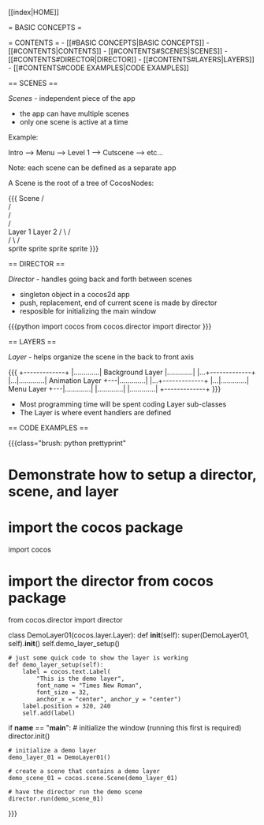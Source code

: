 [[index|HOME]]

= BASIC CONCEPTS =

= CONTENTS =
    - [[#BASIC CONCEPTS|BASIC CONCEPTS]]
    - [[#CONTENTS|CONTENTS]]
        - [[#CONTENTS#SCENES|SCENES]]
        - [[#CONTENTS#DIRECTOR|DIRECTOR]]
        - [[#CONTENTS#LAYERS|LAYERS]]
        - [[#CONTENTS#CODE EXAMPLES|CODE EXAMPLES]]


== SCENES ==

*Scenes* - independent piece of the app

- the app can have multiple scenes
- only one scene is active at a time

Example:

Intro --> Menu --> Level 1 --> Cutscene --> etc...

Note: each scene can be defined as a separate app

A Scene is the root of a tree of CocosNodes:

{{{
           Scene
          /     \
         /       \
        /         \
       /           \
    Layer 1      Layer 2
     /  \          /  \
    /    \        /    \
sprite sprite  sprite sprite
}}}


== DIRECTOR ==

*Director* - handles going back and forth between scenes

- singleton object in a cocos2d app
- push, replacement, end of current scene is made by director
- resposible for initializing the main window

{{{python
import cocos
from cocos.director import director
}}}


== LAYERS ==

*Layer* - helps organize the scene in the back to front axis

{{{
+-------------+
|.............| Background Layer
|.............|
|...+-------------+
|...|.............| Animation Layer
+---|.............|
    |...+-------------+
    |...|.............| Menu Layer
    +---|.............|
        |.............|
        |.............|
        +-------------+
}}}
        
- Most programming time will be spent coding Layer sub-classes
- The Layer is where event handlers are defined

== CODE EXAMPLES ==

{{{class="brush: python prettyprint"
# Demonstrate how to setup a director, scene, and layer

# import the cocos package
import cocos

# import the director from cocos package
from cocos.director import director

class DemoLayer01(cocos.layer.Layer):
    def __init__(self):
        super(DemoLayer01, self).__init__()
        self.demo_layer_setup()

    # just some quick code to show the layer is working
    def demo_layer_setup(self):
        label = cocos.text.Label(
            "This is the demo layer",
            font_name = "Times New Roman",
            font_size = 32,
            anchor_x = "center", anchor_y = "center")
        label.position = 320, 240
        self.add(label)


if __name__ == "__main__":
    # initialize the window (running this first is required)
    director.init()

    # initialize a demo layer
    demo_layer_01 = DemoLayer01()

    # create a scene that contains a demo layer
    demo_scene_01 = cocos.scene.Scene(demo_layer_01)

    # have the director run the demo scene
    director.run(demo_scene_01)
}}}
